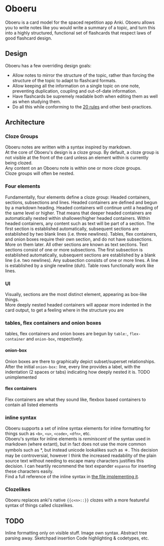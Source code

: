 # Oboeru

Oboeru is a card model for the spaced repetition app Anki. Oboeru allows you to write notes like you would write a summary of a topic, and turn this into a highly structured, functional set of flashcards that respect laws of good flashcard design.

## Design

Oboeru has a few overriding design goals:
- Allow notes to mirror the structure of the topic, rather than forcing the structure of the topic to adapt to flashcard formats.
- Allow keeping all the information on a single topic on one note, preventing duplication, coupling and out-of-date information.
- Have flashcards be supremely readable both when editing them as well as when studying them.
- Do all this while conforming to the [20 rules](https://www.supermemo.com/en/archives1990-2015/articles/20rules) and other best-practices.

## Architecture

### Cloze Groups

Oboeru notes are written with a syntax inspired by markdown.  
At the core of Oboeru's design is a cloze group. 
By default, a cloze group is not visible at the front of the card unless an element within is currently being clozed.  
Any content on an Oboeru note is within one or more cloze groups.  
Cloze groups will often be nested. 

### Four elements

Fundamentally, four elements define a cloze group: Headed containers, sections, subsections and lines.
Headed containers are defined and begun by a markdown heading. Headed containers will continue until a heading of the same level or higher. That means that deeper headed containers are automatically nested within shallower/higher headed containers.
Within headed containers, any content such as text will be part of a section. The first section is established automatically, subsequent sections are established by two blank lines (i.e. three newlines).
Tables, flex containers, and onion boxes require their own section, and do not have subsections. More on them later. All other sections are known as text sections.
Text sections consist of one or more subsections. The first subsection is established automatically, subsequent sections are established by a blank line (i.e. two newlines).
Any subsection consists of one or more lines. A line is established by a single newline (duh).
Table rows functionally work like lines.

### UI

Visually, sections are the most distinct element, appearing as box-like things.  
More deeply nested headed containers will appear more indented in the card output, to get a feeling where in the structure you are

### tables, flex containers and onion boxes

tables, flex containers and onion boxes are begun by `table:`, `flex-container` and `onion-box`, respectively.

#### onion-box

Onion boxes are there to graphically depict subset/superset relationships. After the initial `onion-box:` line, every line provides a label, with the indentation (2 spaces or tabs) indicating how deeply nested it is. TODO unimplemented

#### flex containers

Flex containers are what they sound like, flexbox based containers to contain all listed elements 

### inline syntax

Oboeru supports a set of inline syntax elements for inline formatting for things such as `<b>`, `<u>`, `<code>`, `<dfn>`, etc.  
Oboeru's syntax for inline elements is *reminiscent* of the syntax used in markdown (where extant), but in fact does not use the more common symbols such as \*, but instead unicode lookalikes such as ＊. This decision may be controversial, however I think the increased readability of the plain source text without needing to escape many characters justifies this decision. I can heartily recommend the text expander `espanso` for inserting these characters easily.  
Find a full reference of the inline syntax in [the file implementing it](/src/ts/parsing/inline/regex-replacement/index.ts).

### Clozelikes

Oboeru replaces anki's native `{{c<n>::}}` clozes with a more featureful syntax of things called clozelikes.

## TODO

Inline formatting only on visible stuff.
Image own syntax.
Abstract tree parsing away.
Sketchpad insertion
Code highlighting & codetypes, etc.